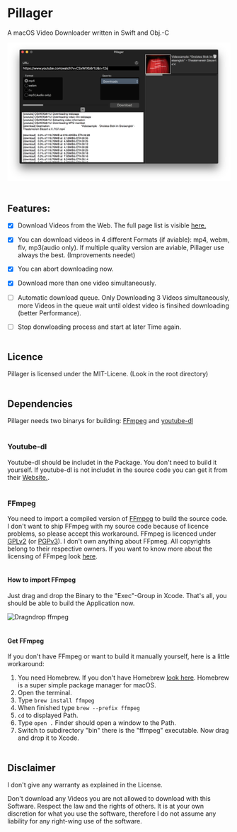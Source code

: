 # Pillager
A macOS Video Downloader written in Swift and Obj.-C

![Preview Image of Pillager](/docu/pillagerpreview.png)
</br></br>

## Features: 
- [x] Download Videos from the Web. The full page list is visible [here.](https://github.com/blog/1825-task-lists-in-all-markdown-documents)
- [x] You can download videos in 4 different Formats (if aviable): mp4, webm, flv, mp3(audio only). If multiple quality version are aviable, Pillager use always the best. (Improvements needet) 
- [x] You can abort downloading now. 
- [x] Download more than one video simultaneously.
- [ ] Automatic download queue. Only Downloading 3 Videos simultaneously, more Videos in the queue wait until oldest video is finsihed downloading (better Performance).
- [ ] Stop donwloading process and start at later Time again. 
</br></br>


## Licence
Pillager is licensed under the MIT-Licene. (Look in the root directory)
</br></br>

## Dependencies
Pillager needs two binarys for building: [FFmpeg](https://ffmpeg.org/) and [youtube-dl](https://rg3.github.io/youtube-dl/index.html)
</br></br>

### Youtube-dl
Youtube-dl should be includet in the Package. You don't need to build it yourself. If youtube-dl is not includet in the source code you can get it from their [Website.](https://rg3.github.io/youtube-dl/download.html).
</br></br>

### FFmpeg
You need to import a compiled version of [FFmpeg](https://ffmpeg.org/) to build the source code. I don't want to ship FFmpeg with my source code because of licence problems, so please accept this workaround. FFmpeg is licenced under [GPLv2](http://www.gnu.de/documents/gpl-2.0.de.html) (or [PGPv3](http://www.gnu.de/documents/gpl.de.html)). I don't own anything about FFpmeg. All copyrights belong to their respective owners. If you want to know more about the licensing of FFmpeg look [here](https://ffmpeg.org/legal.html).
</br></br>


#### How to import FFmpeg
Just drag and drop the Binary to the "Exec"-Group in Xcode. That's all, you should be able to build the Application now.

![Dragndrop ffmpeg](/docu/useffmpeg.gif)
</br></br>

#### Get FFmpeg
If you don't have FFmpeg or want to build it manually yourself, here is a little workaround:

1. You need Homebrew. If you don't have Homebrew [look here](https://brew.sh/). Homebrew is a super simple package manager for macOS.
2. Open the terminal.
3. Type `brew install ffmpeg`
4. When finished type `brew --prefix ffmpeg`  
5. `cd` to displayed Path.  
6. Type `open .` Finder should open a window to the Path.  
7. Switch to subdirectory "bin" there is the "ffmpeg" executable. Now drag and drop it to Xcode.  
</br></br>

## Disclaimer
I don't give any warranty as explained in the License.

Don't download any Videos you are not allowed to download with this Software. Respect the law and the rights of others. It is at your own discretion for what you use the software, therefore I do not assume any liability for any right-wing use of the software.
